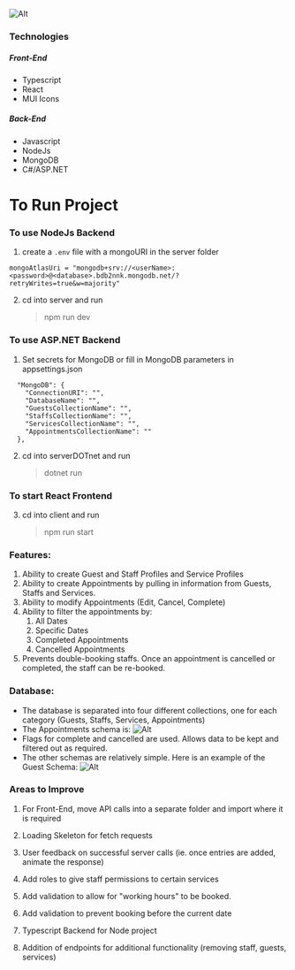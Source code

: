 ![Alt](https://cdn.discordapp.com/attachments/746933047760519202/1050858075097141319/image.png)

### Technologies

##### Front-End

- Typescript
- React
- MUI Icons

##### Back-End

- Javascript
- NodeJs
- MongoDB
- C#/ASP.NET

# To Run Project

### To use NodeJs Backend

1. create a `.env` file with a mongoURI in the server folder

```
mongoAtlasUri = "mongodb+srv://<userName>:<password>@<database>.bdb2nnk.mongodb.net/?retryWrites=true&w=majority"
```

2. cd into server and run

   > npm run dev

### To use ASP.NET Backend

1. Set secrets for MongoDB or fill in MongoDB parameters in appsettings.json

```
  "MongoDB": {
    "ConnectionURI": "",
    "DatabaseName": "",
    "GuestsCollectionName": "",
    "StaffsCollectionName": "",
    "ServicesCollectionName": "",
    "AppointmentsCollectionName": ""
  },
```

2. cd into serverDOTnet and run

   > dotnet run

### To start React Frontend

3. cd into client and run
   > npm run start

### Features:

1. Ability to create Guest and Staff Profiles and Service Profiles
2. Ability to create Appointments by pulling in information from Guests, Staffs and Services.
3. Ability to modify Appointments (Edit, Cancel, Complete)
4. Ability to filter the appointments by:
   1. All Dates
   2. Specific Dates
   3. Completed Appointments
   4. Cancelled Appointments
5. Prevents double-booking staffs. Once an appointment is cancelled or completed, the staff can be re-booked.

### Database:

- The database is separated into four different collections, one for each category (Guests, Staffs, Services, Appointments)
- The Appointments schema is: ![Alt](https://cdn.discordapp.com/attachments/746933047760519202/1050854308725407854/image.png)
- Flags for complete and cancelled are used. Allows data to be kept and filtered out as required.
- The other schemas are relatively simple. Here is an example of the Guest Schema: ![Alt](https://cdn.discordapp.com/attachments/746933047760519202/1050854994590584832/image.png)

### Areas to Improve

1. For Front-End, move API calls into a separate folder and import where it is required

2. Loading Skeleton for fetch requests

3. User feedback on successful server calls (ie. once entries are added, animate the response)

4. Add roles to give staff permissions to certain services

5. Add validation to allow for "working hours" to be booked.

6. Add validation to prevent booking before the current date

7. Typescript Backend for Node project

8. Addition of endpoints for additional functionality (removing staff, guests, services)
